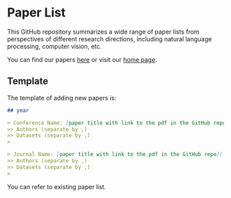 # Paper List

This GitHub repository summarizes a wide range of paper lists from perspectives of different research directions, including natural language processing, computer vision, etc.

You can find our papers [here](/Ours) or visit our [home page](https://github.com/synlp/.github/blob/main/README.md).

## Template

The template of adding new papers is:

```markdown
## year

> Conference Name: [paper title with link to the pdf in the GitHub repo](./paper/2020.acl-main.734.pdf)
>> Authors (separate by ,)
>> Datasets (separate by ,)
>

> Journal Name: [paper title with link to the pdf in the GitHub repo](./paper/2020.acl-main.734.pdf)
>> Authors (separate by ,)
>> Datasets (separate by ,)
>
```

You can refer to existing paper list.

